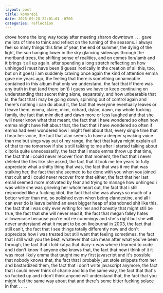 ```yaml
---
layout: post
title: komorebi
date: 2025-09-28 22:01:01 -0700
categories: reflection
---
```


drove home the long way today after meeting sharon downtown . . . gave me lots of time to think and reflect on the turning of the seasons. i always feel so many things this time of year, the end of summer, the dying of the light, the sun hanging lower in the sky glancing sideways through the moribund trees, the shifting sense of realities, and on comes lion/lamb and it brings it all up again. after spending a long stretch reflecting on how unhinged i must have been (i guess ironically in the creation of all this, too, but on it goes) i am suddenly craving once again the kind of attention emma gave me years ago, the feeling that there is something unnameable contained in this album that only we understand, the fact that if there was any truth in that (and there isn't) i guess we have to keep continuing on understanding that secret thing alone, separately, and how unbearable that is, the fact that i may be going down, spinning out of control again and there's nothing i can do about it, the fact that everyone eventually leaves or i leave them, emma, claire, mimi, richard, dylan, dawn, my whole fucking family, the fact that mim died and dawn more or less laughed and that she will never know what that meant, the fact that i have wondered so often how emma might have felt about that, the fact that i have wondered so often if emma had ever wondered how i might feel about that, every single time that i hear her voice, the fact that alan seems to have a deeper speaking voice than me but sings way out of my range, the fact that katya might explain all of that to me tomorrow if she's still talking to me after i started talking about clitoria quite unnecessarily, the fact that i made emma throw up that time, the fact that i could never recover from that moment, the fact that i never deleted the files like she asked, the fact that it took me ten years to fully appreciate what a shitty thing that was, the fact that was it me that was stalking her, the fact that she seemed to be done with you when you joined that cult and i could never recover from that either, the fact that her last email seemed more motivated by fear and trying to manage how unhinged i was while she was grieving her whole heart out, the fact that i still responded like a fucking idiot, the fact that she was always so much of a better writer than me, so polished even when being clandestine, and all i can ever do is leave behind an even bigger heap of abandoned shit like this, the fact that i was only ever writing for her and honestly that might still be true, the fact that she will never read it, the fact that megan falley hates alllowercase because you're not ee cummings and she's right but she will never understand what it meant to be on livejournal in 2003, the fact that i still can't, the fact that i see things totally differently now and don't appreciate how i was treated but still want that feeling sometimes, the fact that i still wish you the best, whatever that can mean after what you've been through, the fact that i told katya that diary-x was where i learned to code and i don't know if anyone else knows that, the fact that now i think of it it was most likely emma that taught me my first javascript and it's possible that nobody knows that, the fact that i probably just stole snippets from her and bastardized them, the fact that i don't write javascript anymore, the fact that i could never think of charlie and lola the same way, the fact that that's so fucked up and i don't think anyone will understand that, the fact that you might feel the same way about that and there's some bitter fucking solace in that . . . .
